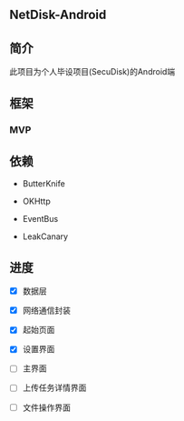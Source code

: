 ## NetDisk-Android

## 简介

此项目为个人毕设项目(SecuDisk)的Android端

## 框架

### MVP

## 依赖

- ButterKnife

- OKHttp

- EventBus

- LeakCanary

## 进度

- [x] 数据层

- [x] 网络通信封装

- [x] 起始页面

- [x] 设置界面

- [ ] 主界面

- [ ] 上传任务详情界面

- [ ] 文件操作界面


